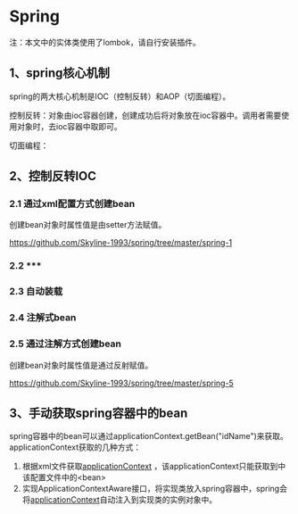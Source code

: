 # Spring
注：本文中的实体类使用了lombok，请自行安装插件。

## 1、spring核心机制

spring的两大核心机制是IOC（控制反转）和AOP（切面编程）。

控制反转：对象由ioc容器创建，创建成功后将对象放在ioc容器中。调用者需要使用对象时，去ioc容器中取即可。

切面编程：

## 2、控制反转IOC

### 2.1 通过xml配置方式创建bean

创建bean对象时属性值是由setter方法赋值。

https://github.com/Skyline-1993/spring/tree/master/spring-1

### 2.2 ***

### 2.3 自动装载

### 2.4 注解式bean

### 2.5 通过注解方式创建bean

创建bean对象时属性值是通过反射赋值。

https://github.com/Skyline-1993/spring/tree/master/spring-5

## 3、手动获取spring容器中的bean
spring容器中的bean可以通过applicationContext.getBean("idName")来获取。
applicationContext获取的几种方式：

1. 根据xml文件获取[applicationContext](spring-1/src/main/java/com/skyline/util/Test.java) ，该applicationContext只能获取到中该配置文件中的&lt;bean&gt;  
2. 实现ApplicationContextAware接口，将实现类放入spring容器中，spring会将[applicationContext](spring-6/src/main/java/com/skyline/spring/util/ApplicationContextUtil.java)自动注入到实现类的实例对象中。